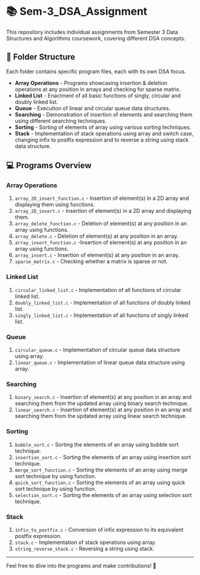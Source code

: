 # 📚 Sem-3_DSA_Assignment

This repository includes individual assignments from Semester 3 Data Structures and Algorithms coursework, covering different DSA concepts.

## 📂 Folder Structure 

Each folder contains specific program files, each with its own DSA focus.

- **Array Operations** - Programs showcasing insertion & deletion operations at any position in arrays and checking for sparse matrix.
- **Linked List** - Enactment of all basic functions of singly, circular and doubly linked list.
- **Queue** - Execution of linear and circular queue data structures.
- **Searching** - Demonstration of insertion of elements and searching them using different searching techniques.
- **Sorting** - Sorting of elements of array using various sorting techniques.
- **Stack** - Implementation of stack operations using array and switch case, changing infix to postfix expression and to reverse a string using stack data structure.

## 💻 Programs Overview

### **Array Operations**
1. `array_2D_insert_function.c` - Insertion of element(s) in a 2D array and displaying them using functions.
2. `array_2D_insert.c` - Insertion of element(s) in a 2D array and displaying them.
3. `array_delete_function.c` - Deletion of element(s) at any position in an array using functions.
4. `array_delete.c` - Deletion of element(s) at any position in an array.
5. `array_insert_function.c` -Insertion of element(s) at any position in an array using functions.
6. `array_insert.c` - Insertion of element(s) at any position in an array.
7. `sparse_matrix.c` - Checking whether a matrix is sparse or not.

### **Linked List**  

1. `circular_linked_list.c` - Implementation of all functions of circular linked list.
2. `doubly_linked_list.c` - Implementation of all functions of doubly linked list.
3. `singly_linked_list.c` - Implementation of all functions of singly linked list.

### **Queue**
1. `circular_queue.c` - Implementation of circular queue data structure using array.
2. `linear_queue.c` - Implementation of linear queue data structure using array.

### **Searching**
1. `binary_search.c` - Insertion of element(s) at any position in an array and searching them from the updated array using binary search technique.
2. `linear_search.c` - Insertion of element(s) at any position in an array and searching them from the updated array using linear search technique.

### **Sorting**
1. `bubble_sort.c` - Sorting the elements of an array using bubble sort technique.
2. `insertion_sort.c` - Sorting the elements of an array using insertion sort technique.
3. `merge_sort_function.c` - Sorting the elements of an array using merge sort technique by using function.
4. `quick_sort_function.c` - Sorting the elements of an array using quick sort technique by using function.
5. `selection_sort.c` - Sorting the elements of an array using selection sort technique.

### **Stack**
1. `infix_to_postfix.c` - Conversion of infix expression to its equivalent postfix expression.
2. `stack.c` - Implementation of stack operations using array.
3. `string_reverse_stack.c` - Reversing a string using stack.

---

Feel free to dive into the programs and make contributions! 🚀
